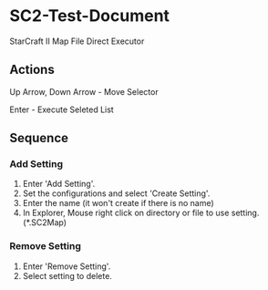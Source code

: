 # SC2-Test-Document
StarCraft II Map File Direct Executor

## Actions

Up Arrow, Down Arrow - Move Selector

Enter - Execute Seleted List

## Sequence

### Add Setting

1. Enter 'Add Setting'.
2. Set the configurations and select 'Create Setting'.
3. Enter the name (it won't create if there is no name)
4. In Explorer, Mouse right click on directory or file to use setting. (*.SC2Map)

### Remove Setting

1. Enter 'Remove Setting'.
2. Select setting to delete.
